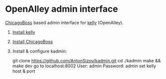 # OpenAlley admin interface

[ChicagoBoss](https://github.com/evanmiller/ChicagoBoss) based admin interface for [kelly](https://github.com/PowerMeMobile/kelly) (OpenAlley).

1. [Install kelly](https://github.com/PowerMeMobile/kelly)
2. [Install ChicagoBoss](https://github.com/evanmiller/ChicagoBoss)
3. Install & configure kadmin:

   git clone https://github.com/AntonSizov/kadmin.git
   cd ./kadmin
   make && make dev
   go to localhost:8002
   User: admin
   Password: admin
   set kelly host & port